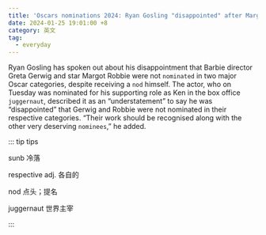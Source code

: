 ```yaml
---
title: 'Oscars nominations 2024: Ryan Gosling "disappointed" after Margot Robbie and Greta Gerwig snub'
date: 2024-01-25 19:01:00 +8
category: 英文
tag:
  - everyday
---
```


Ryan Gosling has spoken out about his disappointment that Barbie director Greta Gerwig and star Margot Robbie were not `nominated` in two major Oscar categories, despite receiving a `nod` himself. The actor, who on Tuesday was nominated for his supporting role as Ken in the box office `juggernaut`, described it as an “understatement” to say he was “disappointed” that Gerwig and Robbie were not nominated in their respective categories. “Their work should be recognised along with the other very deserving `nominees`,” he added.

::: tip tips

sunb 冷落

respective adj. 各自的

nod 点头；提名

juggernaut 世界主宰

:::
